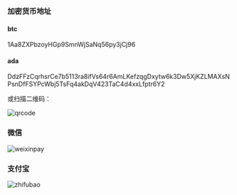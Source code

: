 ### 加密货币地址

#### btc

1Aa8ZXPbzoyHGp9SmnWjSaNq56py3jCj96

#### ada

DdzFFzCqrhsrCe7b5113ra8ifVs64r6AmLKefzqgDxytw6k3Dw5XjKZLMAXsNPsnDfFSYPcWbj5TsFq4akDqV423TaC4d4xxLfptr6Y2

或扫描二维码：

![qrcode](http://7xi5vu.com1.z0.glb.clouddn.com/bitcoinqrcode.png)

### 微信

![weixinpay](http://7xi5vu.com1.z0.glb.clouddn.com/wechatpay.jpg?imageView2/0/w/250/h/250)

### 支付宝

![zhifubao](http://7xi5vu.com1.z0.glb.clouddn.com/zhifubaopay.jpg?imageView2/0/w/250/h/250)
